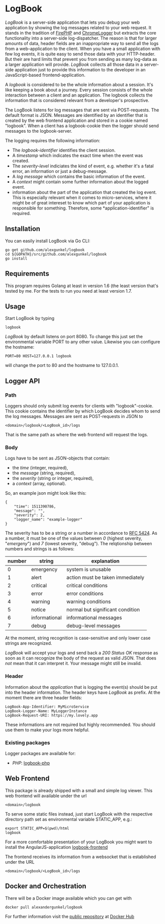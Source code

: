 # LogBook

*LogBook* is a server-side application that lets you debug your web
application by showing the log messages related to your web request.
It stands in the tradition of
[FirePHP](https://addons.mozilla.org/de/firefox/addon/firephp/) and
[ChromeLogger](https://craig.is/writing/chrome-logger)
but extracts the core functionality into a server-side log-dispatcher.
The reason is that for larger amounts of data, header fields are an
inappropriate way to send all the logs from a web-application to the client.
When you have a small application with few log events, it is quite easy
to send those data with your HTTP-header. But their are hard limits
that prevent you from sending as many log-data as a larger application
will provide. *LogBook* collects all those data in a server-side
application just to provide this information to the developer in an
JavaScript-based frontend-application.

A *logbook* is considered to be the whole information about a session.
It's like keeping a book about a journey. Every session consists of the
whole interaction between a client and an application. The logbook
collects the information that is considered relevant from a developer's
prospective.

The LogBook listens for log messages that are sent via POST-requests.
The default format is JSON. Messages are identified by an identifier
that is created by the web frontend application and stored in a cookie
named "logbook". When a client has a logbook-cookie then the logger
should send messages to the logbook-server.

The logging requires the following information:
* The *logbook-identifier* identifies the client session.
* A *timestamp* which indicates the exact time when the event was created.
* The *severity-level* indiciates the kind of event, e.g. whether it's a
fatal error, an information or just a debug-message.
* A *log message* which contains the basic information of the event.
* A *context* might contain some further information about the logged event.
* information about the part of the application that created the log event.
This is especially relevant when it comes to micro-services, where it
might be of great intereset to know which part of your application is
responsible for something. Therefore, some *application-identifier"
is required.

## Installation
You can easily install LogBook via Go CLI:

    go get github.com/alexgunkel/logbook
    cd ${GOPATH}/src/github.com/alexgunkel/logbook
    go install

## Requirements
This program requires Golang at least in version 1.6 (the least version
that's tested by me. For the tests to run you need at least version 1.7.

## Usage
Start LogBook by typing

    logbook

*LogBook* by default listens on port 8080. To change this just set the
environmental variable PORT to any other value. Likewise you can configure
the hostname:

    PORT=80 HOST=127.0.0.1 logbook

will change the port to 80 and the hostname to 127.0.0.1.

## Logger API
### Path
Loggers should only submit log events for clients with "logbook"-cookie.
This cookie contains the identifier by which LogBook decides whom to
send the log messages. Messages are sent as POST-requests in JSON to

    <domain>/logbook/<LogBook_id>/logs

That is the same path as where the web frontend will request the logs.

### Body
Logs have to be sent as JSON-objects that contain:
* the *time* (integer, required),
* the *message* (string, required),
* the *severity* (string or integer, required),
* a *context* (array, optional).

So, an example json might look like this:

    {
        "time": 1511390786,
        "message": "",
        "severity": 2,
        "logger_name": "example-logger"
    }

The severity has to be a string or a number in accordance to
[RFC 5424](https://tools.ietf.org/html/rfc5424).
As a number, it must be one of the
values between *0* (highest severity, "*emergeny*") and *7* (lowest severity,
"debug"). The relqtionship between numbers and strings is as follows:


| number | string        | explanation                      |
|--------|---------------|----------------------------------|
| 0      | emergency     | system is unusable               |
| 1      | alert         | action must be taken immediately |
| 2      | critical      | critical conditions              |
| 3      | error         | error conditions                 |
| 4      | warning       | warning conditions               |
| 5      | notice        | normal but significant condition |
| 6      | informational | informational messages           |
| 7      | debug         | debug-level messages             |

At the moment, string recognition is case-sensitive and only lower case
strings are recognized.

*LogBook* will accept your logs and send back a *200 Status OK* response
as soon as it can recognize the body of the request as valid JSON. That
does *not* mean that it can interpret it. Your message might still be
invalid.

### Header
Information about the *application* that is logging the event(s) should
be put into the header information. The header keys have *LogBook*
as prefix. At the moment there are three header fields:

    LogBook-App-Identifier: MyMicroService
    LogBook-Logger-Name: MyLoggerInstance
    LogBook-Request-URI: https://my.lovely.app

These informations are not required but highly recommended. You should
use them to make your logs more helpful.

### Existing packages

Logger packages are available for:
* *PHP*: [logbook-php](https://github.com/axel-kummer/logbook-php)

## Web Frontend
This package is already shipped with a small and simple log viewer.
This web frontend will available under the url

    <domain>/logbook

To serve some static files instead, just start LogBook with the respective
directory path set as environmental variable STATIC_APP, e.g.:

    export STATIC_APP=$(pwd)/html
    logbook

For a more comfortable presentation of your LogBook you might want to
install the AngularJS-application
[logbook-frontend](https://github.com/XenosEleatikos/logbook-frontend)

The frontend receives its information from a websocket that is established
under the URL

    <domain>/logbook/<LogBook_id>/logs

## Docker and Orchestration
There will be a Docker image available which you can get with

    docker pull alexandergunkel/logbook

For further information visit the
[public repository](https://hub.docker.com/r/alexandergunkel/logbook/)
at [Docker Hub](https://hub.docker.com)
